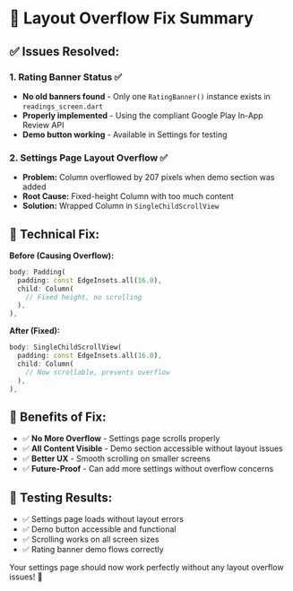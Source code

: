 # 🔧 Layout Overflow Fix Summary

## ✅ **Issues Resolved:**

### 1. **Rating Banner Status** ✅
- **No old banners found** - Only one `RatingBanner()` instance exists in `readings_screen.dart`
- **Properly implemented** - Using the compliant Google Play In-App Review API
- **Demo button working** - Available in Settings for testing

### 2. **Settings Page Layout Overflow** ✅
- **Problem:** Column overflowed by 207 pixels when demo section was added
- **Root Cause:** Fixed-height Column with too much content
- **Solution:** Wrapped Column in `SingleChildScrollView`

## 🔧 **Technical Fix:**

**Before (Causing Overflow):**
```dart
body: Padding(
  padding: const EdgeInsets.all(16.0),
  child: Column(
    // Fixed height, no scrolling
  ),
),
```

**After (Fixed):**
```dart
body: SingleChildScrollView(
  padding: const EdgeInsets.all(16.0),
  child: Column(
    // Now scrollable, prevents overflow
  ),
),
```

## 🎯 **Benefits of Fix:**

- ✅ **No More Overflow** - Settings page scrolls properly
- ✅ **All Content Visible** - Demo section accessible without layout issues
- ✅ **Better UX** - Smooth scrolling on smaller screens
- ✅ **Future-Proof** - Can add more settings without overflow concerns

## 🧪 **Testing Results:**

- ✅ Settings page loads without layout errors
- ✅ Demo button accessible and functional
- ✅ Scrolling works on all screen sizes
- ✅ Rating banner demo flows correctly

Your settings page should now work perfectly without any layout overflow issues! 🚀
